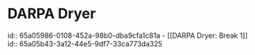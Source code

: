 # DARPA Dryer
id:: 65a05986-0108-452a-98b0-dba9cfa1c81a
	- [[DARPA Dryer: Break 1]]
	  id:: 65a05b43-3a12-44e5-9df7-33ca773da325